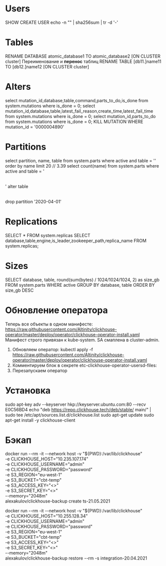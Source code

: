 # Users

SHOW CREATE USER
echo -n "<PASSWORD>" | sha256sum | tr -d '-'

# Tables
RENAME DATABASE atomic_database1 TO atomic_database2 [ON CLUSTER cluster]
Переименование и **перенос** таблиц
RENAME TABLE [db11.]name11 TO [db12.]name12 [ON CLUSTER cluster]

# Alters
select mutation_id,database,table,command,parts_to_do,is_done from system.mutations where is_done = 0;
select mutation_id,database,table,latest_fail_reason,create_time,latest_fail_time from system.mutations where is_done = 0;
select mutation_id,parts_to_do from system.mutations where is_done = 0;
KILL MUTATION WHERE mutation_id = '0000004890'


# Partitions

select partition, name, table from system.parts where active and table = '<table>' order by name limit 20  //   3.39
select count(name) from system.parts where active and table = '<table>'
alter table <table> drop partition '2020-04-01'

# Replications
SELECT * FROM system.replicas
SELECT database,table,engine,is_leader,zookeeper_path,replica_name FROM system.replicas;

# Sizes

SELECT database, table, round(sum(bytes) / 1024/1024/1024, 2) as size_gb
FROM system.parts
WHERE active
GROUP BY database, table
ORDER BY size_gb DESC

# Обновление оператора

Теперь все объекты в одном манифесте:
https://raw.githubusercontent.com/Altinity/clickhouse-operator/master/deploy/operator/clickhouse-operator-install.yaml
Манифест строго привязан к kube-system. SA смаплена в cluster-admin.

1. Обновляем оператор:
   kubectl apply -f https://raw.githubusercontent.com/Altinity/clickhouse-operator/master/deploy/operator/clickhouse-operator-install.yaml
2. Комментируем блок в секрете etc-clickhouse-operator-usersd-files:
   <!--  <default_database_engine>Ordinary</default_database_engine>  -->
3. Перезапускаем оператор

# Установка

sudo apt-key adv --keyserver hkp://keyserver.ubuntu.com:80 --recv E0C56BD4
echo "deb https://repo.clickhouse.tech/deb/stable/ main/" | sudo tee /etc/apt/sources.list.d/clickhouse.list
sudo apt-get update
sudo apt-get install -y clickhouse-client

# Бэкап

docker run --rm -it --network host -v "${PWD}:/var/lib/clickhouse" \
   -e CLICKHOUSE_HOST="10.235.107.174" \
   -e CLICKHOUSE_USERNAME="admin" \
   -e CLICKHOUSE_PASSWORD="password" \
   -e S3_REGION="eu-west-1" \
   -e S3_BUCKET="cbt-temp" \
   -e S3_ACCESS_KEY="<>" \
   -e S3_SECRET_KEY="<>" \
   --memory="2048m" \
   alexakulov/clickhouse-backup create ts-21.05.2021

docker run --rm -it --network host -v "${PWD}:/var/lib/clickhouse" \
   -e CLICKHOUSE_HOST="10.255.128.34" \
   -e CLICKHOUSE_USERNAME="admin" \
   -e CLICKHOUSE_PASSWORD="password" \
   -e S3_REGION="eu-west-1" \
   -e S3_BUCKET="cbt-temp" \
   -e S3_ACCESS_KEY="<>" \
   -e S3_SECRET_KEY="<>" \
   --memory="2048m" \
   alexakulov/clickhouse-backup restore --rm -s integration-20.04.2021

